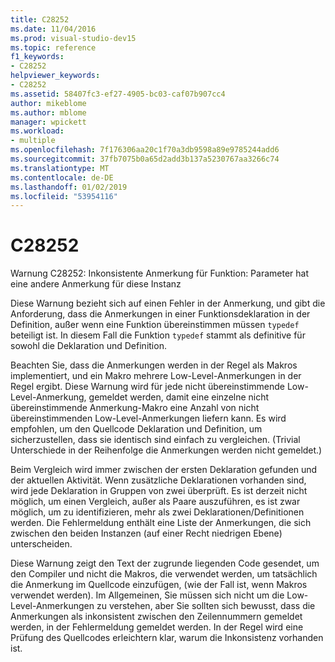 ```yaml
---
title: C28252
ms.date: 11/04/2016
ms.prod: visual-studio-dev15
ms.topic: reference
f1_keywords:
- C28252
helpviewer_keywords:
- C28252
ms.assetid: 58407fc3-ef27-4905-bc03-caf07b907cc4
author: mikeblome
ms.author: mblome
manager: wpickett
ms.workload:
- multiple
ms.openlocfilehash: 7f176306aa20c1f70a3db9598a89e9785244add6
ms.sourcegitcommit: 37fb7075b0a65d2add3b137a5230767aa3266c74
ms.translationtype: MT
ms.contentlocale: de-DE
ms.lasthandoff: 01/02/2019
ms.locfileid: "53954116"
---
```

# <a name="c28252"></a>C28252
Warnung C28252: Inkonsistente Anmerkung für Funktion: Parameter hat eine andere Anmerkung für diese Instanz

 Diese Warnung bezieht sich auf einen Fehler in der Anmerkung, und gibt die Anforderung, dass die Anmerkungen in einer Funktionsdeklaration in der Definition, außer wenn eine Funktion übereinstimmen müssen `typedef` beteiligt ist. In diesem Fall die Funktion `typedef` stammt als definitive für sowohl die Deklaration und Definition.

 Beachten Sie, dass die Anmerkungen werden in der Regel als Makros implementiert, und ein Makro mehrere Low-Level-Anmerkungen in der Regel ergibt. Diese Warnung wird für jede nicht übereinstimmende Low-Level-Anmerkung, gemeldet werden, damit eine einzelne nicht übereinstimmende Anmerkung-Makro eine Anzahl von nicht übereinstimmenden Low-Level-Anmerkungen liefern kann. Es wird empfohlen, um den Quellcode Deklaration und Definition, um sicherzustellen, dass sie identisch sind einfach zu vergleichen. (Trivial Unterschiede in der Reihenfolge die Anmerkungen werden nicht gemeldet.)

 Beim Vergleich wird immer zwischen der ersten Deklaration gefunden und der aktuellen Aktivität. Wenn zusätzliche Deklarationen vorhanden sind, wird jede Deklaration in Gruppen von zwei überprüft. Es ist derzeit nicht möglich, um einen Vergleich, außer als Paare auszuführen, es ist zwar möglich, um zu identifizieren, mehr als zwei Deklarationen/Definitionen werden.  Die Fehlermeldung enthält eine Liste der Anmerkungen, die sich zwischen den beiden Instanzen (auf einer Recht niedrigen Ebene) unterscheiden.

 Diese Warnung zeigt den Text der zugrunde liegenden Code gesendet, um den Compiler und nicht die Makros, die verwendet werden, um tatsächlich die Anmerkung im Quellcode einzufügen, (wie der Fall ist, wenn Makros verwendet werden). Im Allgemeinen, Sie müssen sich nicht um die Low-Level-Anmerkungen zu verstehen, aber Sie sollten sich bewusst, dass die Anmerkungen als inkonsistent zwischen den Zeilennummern gemeldet werden, in der Fehlermeldung gemeldet werden. In der Regel wird eine Prüfung des Quellcodes erleichtern klar, warum die Inkonsistenz vorhanden ist.